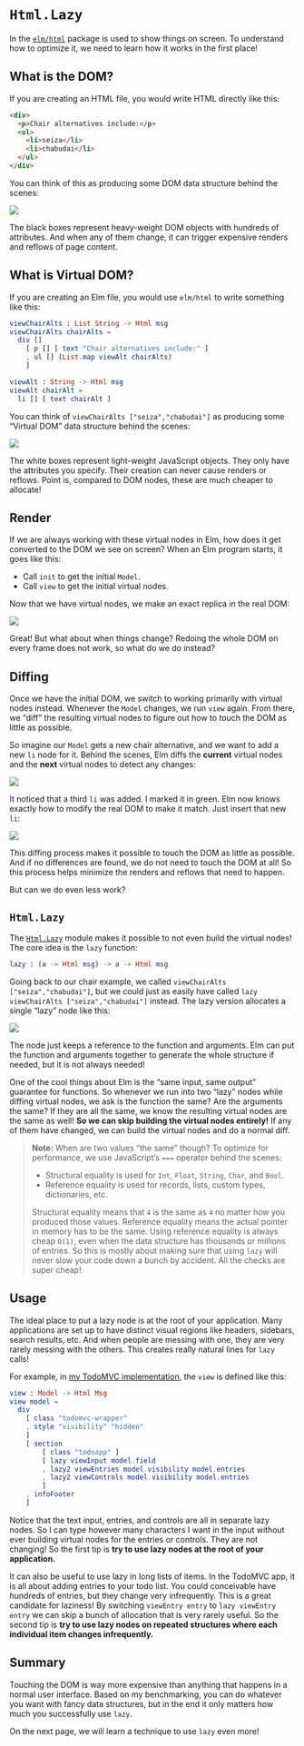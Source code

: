 # `Html.Lazy`

In the [`elm/html`](https://package.elm-lang.org/packages/elm/html/latest/) package is used to show things on screen. To understand how to optimize it, we need to learn how it works in the first place!


## What is the DOM?

If you are creating an HTML file, you would write HTML directly like this:

```html
<div>
  <p>Chair alternatives include:</p>
  <ul>
    <li>seiza</li>
    <li>chabudai</li>
  </ul>
</div>
```

You can think of this as producing some DOM data structure behind the scenes:

![](diagrams/dom.svg)

The black boxes represent heavy-weight DOM objects with hundreds of attributes. And when any of them change, it can trigger expensive renders and reflows of page content.


## What is Virtual DOM?

If you are creating an Elm file, you would use `elm/html` to write something like this:

```elm
viewChairAlts : List String -> Html msg
viewChairAlts chairAlts =
  div []
    [ p [] [ text "Chair alternatives include:" ]
    , ul [] (List.map viewAlt chairAlts)
    ]

viewAlt : String -> Html msg
viewAlt chairAlt =
  li [] [ text chairAlt ]
```

You can think of `viewChairAlts ["seiza","chabudai"]` as producing some “Virtual DOM” data structure behind the scenes:

![](diagrams/vdom.svg)

The white boxes represent light-weight JavaScript objects. They only have the attributes you specify. Their creation can never cause renders or reflows. Point is, compared to DOM nodes, these are much cheaper to allocate!


## Render

If we are always working with these virtual nodes in Elm, how does it get converted to the DOM we see on screen? When an Elm program starts, it goes like this:

- Call `init` to get the initial `Model`.
- Call `view` to get the initial virtual nodes.

Now that we have virtual nodes, we make an exact replica in the real DOM:

![](diagrams/render.svg)

Great! But what about when things change? Redoing the whole DOM on every frame does not work, so what do we do instead?


## Diffing

Once we have the initial DOM, we switch to working primarily with virtual nodes instead. Whenever the `Model` changes, we run `view` again. From there, we “diff” the resulting virtual nodes to figure out how to touch the DOM as little as possible.

So imagine our `Model` gets a new chair alternative, and we want to add a new `li` node for it. Behind the scenes, Elm diffs the **current** virtual nodes and the **next** virtual nodes to detect any changes:

![](diagrams/diff.svg)

It noticed that a third `li` was added. I marked it in green. Elm now knows exactly how to modify the real DOM to make it match. Just insert that new `li`:

![](diagrams/patch.svg)

This diffing process makes it possible to touch the DOM as little as possible. And if no differences are found, we do not need to touch the DOM at all! So this process helps minimize the renders and reflows that need to happen.

But can we do even less work?


## `Html.Lazy`

The [`Html.Lazy`](https://package.elm-lang.org/packages/elm/html/latest/Html-Lazy/) module makes it possible to not even build the virtual nodes! The core idea is the `lazy` function:

```elm
lazy : (a -> Html msg) -> a -> Html msg
```

Going back to our chair example, we called `viewChairAlts ["seiza","chabudai"]`, but we could just as easily have called `lazy viewChairAlts ["seiza","chabudai"]` instead. The lazy version allocates a single “lazy” node like this:

![](diagrams/lazy.svg)

The node just keeps a reference to the function and arguments. Elm can put the function and arguments together to generate the whole structure if needed, but it is not always needed!

One of the cool things about Elm is the “same input, same output” guarantee for functions. So whenever we run into two “lazy” nodes while diffing virtual nodes, we ask is the function the same? Are the arguments the same? If they are all the same, we know the resulting virtual nodes are the same as well! **So we can skip building the virtual nodes entirely!** If any of them have changed, we can build the virtual nodes and do a normal diff.

> **Note:** When are two values “the same” though? To optimize for performance, we use JavaScript’s `===` operator behind the scenes:
>
> - Structural equality is used for `Int`, `Float`, `String`, `Char`, and `Bool`.
> - Reference equality is used for records, lists, custom types, dictionaries, etc.
>
> Structural equality means that `4` is the same as `4` no matter how you produced those values. Reference equality means the actual pointer in memory has to be the same. Using reference equality is always cheap `O(1)`, even when the data structure has thousands or millions of entries. So this is mostly about making sure that using `lazy` will never slow your code down a bunch by accident. All the checks are super cheap!


## Usage

The ideal place to put a lazy node is at the root of your application. Many applications are set up to have distinct visual regions like headers, sidebars, search results, etc. And when people are messing with one, they are very rarely messing with the others. This creates really natural lines for `lazy` calls!

For example, in [my TodoMVC implementation](https://github.com/evancz/elm-todomvc/), the `view` is defined like this:

```elm
view : Model -> Html Msg
view model =
  div
    [ class "todomvc-wrapper"
    , style "visibility" "hidden"
    ]
    [ section
        [ class "todoapp" ]
        [ lazy viewInput model.field
        , lazy2 viewEntries model.visibility model.entries
        , lazy2 viewControls model.visibility model.entries
        ]
    , infoFooter
    ]
```

Notice that the text input, entries, and controls are all in separate lazy nodes. So I can type however many characters I want in the input without ever building virtual nodes for the entries or controls. They are not changing! So the first tip is **try to use lazy nodes at the root of your application.**

It can also be useful to use lazy in long lists of items. In the TodoMVC app, it is all about adding entries to your todo list. You could conceivable have hundreds of entries, but they change very infrequently. This is a great candidate for laziness! By switching `viewEntry entry` to `lazy viewEntry entry` we can skip a bunch of allocation that is very rarely useful. So the second tip is **try to use lazy nodes on repeated structures where each individual item changes infrequently.**


## Summary

Touching the DOM is way more expensive than anything that happens in a normal user interface. Based on my benchmarking, you can do whatever you want with fancy data structures, but in the end it only matters how much you successfully use `lazy`.

On the next page, we will learn a technique to use `lazy` even more!

